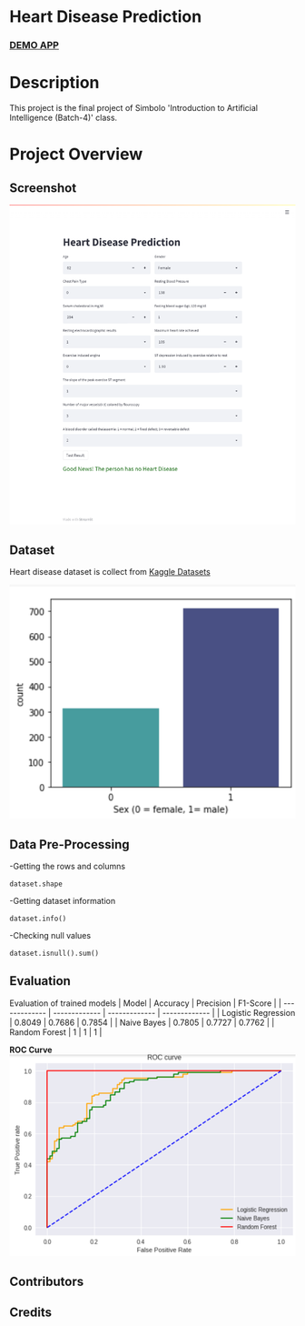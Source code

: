<h1>Heart Disease Prediction</h1>
<h3><a href="https://share.streamlit.io/atom017/heart-disease-prediction/main/userInterface.py">DEMO APP</a></h3>




# Description
This project is the final project of Simbolo 'Introduction to Artificial Intelligence (Batch-4)' class.

# Project Overview

## Screenshot
![screenshot](https://github.com/atom017/Heart-Disease-Prediction/blob/main/images/heart-diseaseUI.png)


## Dataset

Heart disease dataset is collect from [Kaggle Datasets](https://www.kaggle.com/datasets/johnsmith88/heart-disease-dataset)

![](https://github.com/atom017/Heart-Disease-Prediction/blob/main/images/countBySEx.png)



## Data Pre-Processing
-Getting the rows and columns
```
dataset.shape
```
-Getting dataset information
```
dataset.info()
```

-Checking null values
```
dataset.isnull().sum()
```



## Evaluation
Evaluation of trained models
| Model  | Accuracy | Precision  | F1-Score |
| ------------- | ------------- | ------------- | ------------- |
| Logistic Regression  | 0.8049  | 0.7686  | 0.7854  |
| Naive Bayes  | 0.7805  | 0.7727  | 0.7762  |
| Random Forest  | 1  | 1  | 1  |

**ROC Curve**
![](https://github.com/atom017/Heart-Disease-Prediction/blob/main/images/ROC%20curve.png)

## Contributors

## Credits

